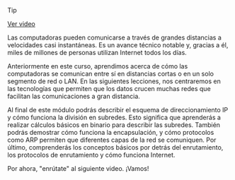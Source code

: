> [!TIP]  
> [Ver video](https://youtu.be/2RY1HfbDyt0)

Las computadoras pueden comunicarse a través de grandes distancias a velocidades casi instantáneas. Es un avance técnico notable y, gracias a él, miles de millones de personas utilizan Internet todos los días.

Anteriormente en este curso, aprendimos acerca de cómo las computadoras se comunican entre sí en distancias cortas o en un solo segmento de red o LAN. En las siguientes lecciones, nos centraremos en las tecnologías que permiten que los datos crucen muchas redes que facilitan las comunicaciones a gran distancia.

Al final de este módulo podrás describir el esquema de direccionamiento IP y cómo funciona la división en subredes. Esto significa que aprenderás a realizar cálculos básicos en binario para describir las subredes. También podrás demostrar cómo funciona la encapsulación, y cómo protocolos como ARP permiten que diferentes capas de la red se comuniquen. Por último, comprenderás los conceptos básicos por detrás del enrutamiento, los protocolos de enrutamiento y cómo funciona Internet.

Por ahora, "enrútate" al siguiente video. ¡Vamos!